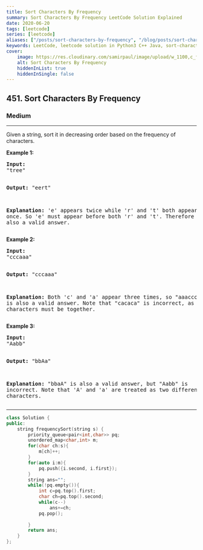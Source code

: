 ```yaml
---
title: Sort Characters By Frequency
summary: Sort Characters By Frequency LeetCode Solution Explained
date: 2020-06-20
tags: [leetcode]
series: [leetcode]
aliases: ["/posts/sort-characters-by-frequency", "/blog/posts/sort-characters-by-frequency", "/sort-characters-by-frequency"]
keywords: LeetCode, leetcode solution in Python3 C++ Java, sort-characters-by-frequency solution
cover:
    image: https://res.cloudinary.com/samirpaul/image/upload/w_1100,c_fit,co_rgb:FFFFFF,l_text:Arial_70_bold:Sort Characters By Frequency/problem-solving.webp
    alt: Sort Characters By Frequency
    hiddenInList: true
    hiddenInSingle: false
---
```



<h2>451. Sort Characters By Frequency</h2><h3>Medium</h3><hr><div><p>Given a string, sort it in decreasing order based on the frequency of characters.</p>

<p><b>Example 1:</b>
</p><pre><b>Input:</b>
"tree"

<b>Output:</b>
"eert"

<b>Explanation:</b>
'e' appears twice while 'r' and 't' both appear once.
So 'e' must appear before both 'r' and 't'. Therefore "eetr" is also a valid answer.
</pre>
<p></p>

<p><b>Example 2:</b>
</p><pre><b>Input:</b>
"cccaaa"

<b>Output:</b>
"cccaaa"

<b>Explanation:</b>
Both 'c' and 'a' appear three times, so "aaaccc" is also a valid answer.
Note that "cacaca" is incorrect, as the same characters must be together.
</pre>
<p></p>

<p><b>Example 3:</b>
</p><pre><b>Input:</b>
"Aabb"

<b>Output:</b>
"bbAa"

<b>Explanation:</b>
"bbaA" is also a valid answer, but "Aabb" is incorrect.
Note that 'A' and 'a' are treated as two different characters.
</pre>
<p></p></div>

---




```cpp
class Solution {
public:
    string frequencySort(string s) {
        priority_queue<pair<int,char>> pq;
        unordered_map<char,int> m;
        for(char ch:s){
            m[ch]++;
        }
        for(auto i:m){
            pq.push({i.second, i.first});
        }
        string ans="";
        while(!pq.empty()){
            int c=pq.top().first;
            char ch=pq.top().second;
            while(c--)
                ans+=ch;
            pq.pop();
            
        }
        return ans;
    }
};
```
